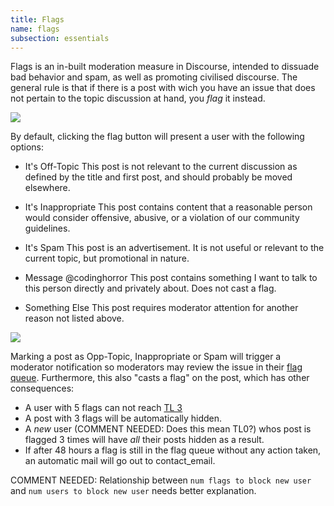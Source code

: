 ```yaml
---
title: Flags
name: flags
subsection: essentials
---
```


Flags is an in-built moderation measure in Discourse, intended to dissuade bad behavior and spam, as well as promoting civilised discourse. The general rule is that if there is a post with wich you have an issue that does not pertain to the topic discussion at hand, you *flag* it instead.

<img src="../public/resources/flags_button" />

By default, clicking the flag button will present a user with the following options:

- It's Off-Topic
This post is not relevant to the current discussion as defined by the title and first post, and should probably be moved elsewhere.

- It's Inappropriate
This post contains content that a reasonable person would consider offensive, abusive, or a violation of our community guidelines.

- It's Spam
This post is an advertisement. It is not useful or relevant to the current topic, but promotional in nature.

- Message @codinghorror
This post contains something I want to talk to this person directly and privately about. Does not cast a flag.

- Something Else
This post requires moderator attention for another reason not listed above.

<img src="../public/resources/flags_dialog" />

Marking a post as Opp-Topic, Inappropriate or Spam will trigger a moderator notification so moderators may review the issue in their [flag queue](). Furthermore, this also "casts a flag" on the post, which has other consequences:

- A user with 5 flags can not reach [TL 3]()
- A post with 3 flags will be automatically hidden.
- A *new* user (COMMENT NEEDED: Does this mean TL0?) whos post is flagged 3 times will have *all* their posts hidden as a result.
- If after 48 hours a flag is still in the flag queue without any action taken, an automatic mail will go out to contact_email.

COMMENT NEEDED: Relationship between `num flags to block new user` and  `num users to block new user` needs better explanation.